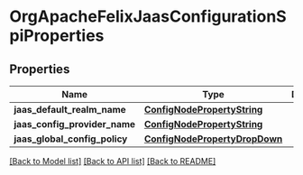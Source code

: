 # OrgApacheFelixJaasConfigurationSpiProperties

## Properties
Name | Type | Description | Notes
------------ | ------------- | ------------- | -------------
**jaas_default_realm_name** | [**ConfigNodePropertyString**](ConfigNodePropertyString.md) |  | [optional] 
**jaas_config_provider_name** | [**ConfigNodePropertyString**](ConfigNodePropertyString.md) |  | [optional] 
**jaas_global_config_policy** | [**ConfigNodePropertyDropDown**](ConfigNodePropertyDropDown.md) |  | [optional] 

[[Back to Model list]](../README.md#documentation-for-models) [[Back to API list]](../README.md#documentation-for-api-endpoints) [[Back to README]](../README.md)


